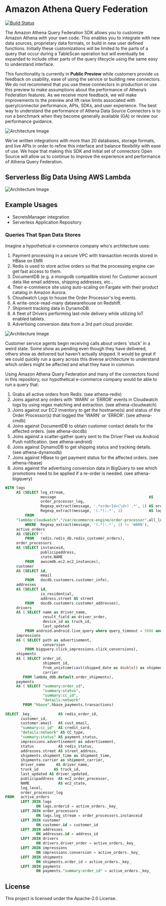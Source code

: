 # Amazon Athena Query Federation

[![Build Status](https://github.com/awslabs/aws-athena-query-federation/workflows/Java%20CI%20Push/badge.svg)](https://github.com/awslabs/aws-athena-query-federation/actions)

The Amazon Athena Query Federation SDK allows you to customize Amazon Athena with your own code. This enables you to integrate with new data sources, proprietary data formats, or build in new user defined functions. Initially these customizations will be limited to the parts of a query that occur during a TableScan operation but will eventually be expanded to include other parts of the query lifecycle using the same easy to understand interface.

This functionality is currently in **Public Preview** while customers provide us feedback on usability, ease of using the service or building new connectors. We do not recommend that you use these connectors in production or use this preview to make assumptions about the performance of Athena’s Federation features. As we receive more feedback, we will make improvements to the preview and lift raise limits associated with query/connector performance, APIs, SDKs, and user experience. The best way to understand the performance of Athena Data Source Connectors is to run a benchmark when they become generally available (GA) or review our performance guidance.

![Architecture Image](https://github.com/awslabs/aws-athena-query-federation/blob/master/docs/img/athena_federation_summary.png?raw=true)

We've written integrations with more than 20 databases, storage formats, and live APIs in order to refine this interface and balance flexibility with ease of use. We hope that making this SDK and initial set of connectors Open Source will allow us to continue to improve the experience and performance of Athena Query Federation.

## Serverless Big Data Using AWS Lambda

![Architecture Image](https://github.com/awslabs/aws-athena-query-federation/blob/master/docs/img/athena_federation_flow.png?raw=true)

## Example Usages

- SecretsManager integration
- Serverless Application Repository

### Queries That Span Data Stores

Imagine a hypothetical e-commerce company who's architecture uses:

1. Payment processing in a secure VPC with transaction records stored in HBase on EMR
2. Redis is used to store active orders so that the processing engine can get fast access to them.
3. DocumentDB (e.g. a mongodb compatible store) for Customer account data like email address, shipping addresses, etc..
4. Their e-commerce site using auto-scaling on Fargate with their product catalog in Amazon Aurora.
5. Cloudwatch Logs to house the Order Processor's log events.
6. A write-once-read-many datawarehouse on Redshift.
7. Shipment tracking data in DynamoDB.
8. A fleet of Drivers performing last-mile delivery while utilizing IoT enabled tablets. 
9. Advertising conversion data from a 3rd part cloud provider.

![Architecture Image](https://github.com/awslabs/aws-athena-query-federation/blob/master/docs/img/athena_federation_demo.png?raw=true)

Customer service agents begin receiving calls about orders 'stuck' in a weird state. Some show as pending even though they have delivered, others show as delivered but haven't actually shipped. It would be great if we could quickly run a query across this diverse architecture to understand which orders might be affected and what they have in common.

Using Amazon Athena Query Federation and many of the connectors found in this repository, our hypothetical e-commerce company would be able to run a query that:

1. Grabs all active orders from Redis. (see athena-redis)
2. Joins against any orders with 'WARN' or 'ERROR' events in Cloudwatch logs by using regex matching and extraction. (see athena-cloudwatch)
3. Joins against our EC2 inventory to get the hostname(s) and status of the Order Processor(s) that logged the 'WARN' or 'ERROR'. (see athena-cmdb)
4. Joins against DocumentDB to obtain customer contact details for the affected orders. (see athena-docdb)
5. Joins against a scatter-gather query sent to the Driver Fleet via Android Push notification. (see athena-android)
6. Joins against DynamoDB to get shipping status and tracking details. (see athena-dynamodb)
8. Joins against HBase to get payment status for the affected orders. (see athena-hbase)
7. Joins against the advertising conversion data in BigQuery to see which promotions need to be applied if a re-order is needed. (see athena-bigquery)

```sql
WITH logs 
     AS (SELECT log_stream, 
                message                                          AS 
                order_processor_log, 
                Regexp_extract(message, '.*orderId=(\d+) .*', 1) AS orderId, 
                Regexp_extract(message, '(.*):.*', 1)            AS log_level 
         FROM 
     "lambda:cloudwatch"."/var/ecommerce-engine/order-processor".all_log_streams 
         WHERE  Regexp_extract(message, '(.*):.*', 1) != 'WARN'), 
     active_orders 
     AS (SELECT * 
         FROM   redis.redis_db.redis_customer_orders), 
     order_processors 
     AS (SELECT instanceid, 
                publicipaddress, 
                state.NAME 
         FROM   awscmdb.ec2.ec2_instances), 
     customer 
     AS (SELECT id, 
                email 
         FROM   docdb.customers.customer_info), 
     addresses 
     AS (SELECT id, 
                is_residential, 
                address.street AS street 
         FROM   docdb.customers.customer_addresses),
     drivers
     AS ( SELECT name as driver_name, 
                 result_field as driver_order, 
                 device_id as truck_id, 
                 last_updated 
         FROM android.android.live_query where query_timeout = 5000 and query_min_results=5),
     impressions 
     AS ( SELECT path as advertisement, 
                 conversion
         FROM bigquery.click_impressions.click_conversions),
     shipments 
     AS ( SELECT order_id, 
                 shipment_id, 
                 from_unixtime(cast(shipped_date as double)) as shipment_time,
                 carrier
        FROM lambda_ddb.default.order_shipments),
     payments
     AS ( SELECT "summary:order_id", 
                 "summary:status", 
                 "summary:cc_id", 
                 "details:network" 
        FROM "hbase".hbase_payments.transactions)
         
SELECT _key_            AS redis_order_id, 
       customer_id, 
       customer.email   AS cust_email, 
       "summary:cc_id"  AS credit_card,
       "details:network" AS CC_type,
       "summary:status" AS payment_status,
       impressions.advertisement as advertisement,
       status           AS redis_status, 
       addresses.street AS street_address, 
       shipments.shipment_time as shipment_time,
       shipments.carrier as shipment_carrier,
       driver_name     AS driver_name,
       truck_id       AS truck_id,
       last_updated AS driver_updated,
       publicipaddress  AS ec2_order_processor, 
       NAME             AS ec2_state, 
       log_level, 
       order_processor_log 
FROM   active_orders 
       LEFT JOIN logs 
              ON logs.orderid = active_orders._key_ 
       LEFT JOIN order_processors 
              ON logs.log_stream = order_processors.instanceid 
       LEFT JOIN customer 
              ON customer.id = customer_id 
       LEFT JOIN addresses 
              ON addresses.id = address_id 
       LEFT JOIN drivers 
              ON drivers.driver_order = active_orders._key_ 
       LEFT JOIN impressions
              ON impressions.conversion = active_orders._key_
       LEFT JOIN shipments
              ON shipments.order_id = active_orders._key_
       LEFT JOIN payments
              ON payments."summary:order_id" = active_orders._key_
```

## License

This project is licensed under the Apache-2.0 License.
